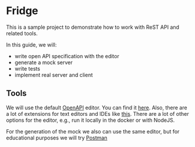 # Fridge

This is a sample project to demonstrate how to work with ReST API and related
tools.

In this guide, we will:

-   write open API specification with the editor
-   generate a mock server
-   write tests
-   implement real server and client

## Tools

We will use the default [OpenAPI](https://swagger.io/tools/swagger-editor/) editor. You can find it [here](https://editor.swagger.io). Also, there are a lot of extensions for text editors and IDEs like [this](https://marketplace.visualstudio.com/items?itemName=42Crunch.vscode-openapi). There are a lot of other options for the editor, e.g., run it locally in the docker or with NodeJS.

For the generation of the mock we also can use the same editor, but for educational purposes we will try [Postman](https://www.postman.com)
